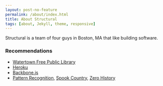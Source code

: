```yaml
---
layout: post-no-feature
permalink: /about/index.html
title: About Structural
tags: [about, Jekyll, theme, responsive]
---
```


Structural is a team of four guys in Boston, MA that like building software.

### Recommendations

* [Watertown Free Public Library](http://watertownlib.org/)
* [Heroku](http://heroku.com)
* [Backbone.js](http://backbonejs.org/)
* [Pattern Recognition](http://amzn.com/0425198685), [Spook Country](http://amzn.com/0399154302), [Zero History](http://amzn.com/0425240770)

